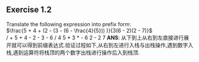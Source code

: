 ## Exercise 1.2

Translate the following expression into prefix form:  
$\frac{5 + 4 + (2 - (3 - (6 - \frac{4}{5})) )}{3(6 - 2)(2 - 7)}$  
/ + 5 + 4 - 2 - 3 - 6 / 4 5 * 3 * - 6 2 - 2 7
**ANS**: 从下到上从右到左直接进行展开就可以得到前缀表达式.验证过程如下,从右到左进行入栈与出栈操作,遇到数字入栈,遇到运算符将栈顶的两个数字出栈进行操作后入到栈顶.